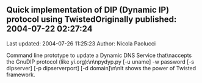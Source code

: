## Quick implementation of DIP (Dynamic IP) protocol using TwistedOriginally published: 2004-07-22 02:27:24 
Last updated: 2004-07-26 11:25:23 
Author: Nicola Paolucci 
 
Command line prototype to update a Dynamic DNS Service that\naccepts the GnuDIP protocol (like yi.org):\n\npydyp.py [-u uname] -w password [-s dipserver] [-p dipserverport] [-d domain]\n\nIt shows the power of Twisted framework.